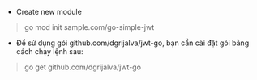 - Create new module
> go mod init sample.com/go-simple-jwt

- Để sử dụng gói github.com/dgrijalva/jwt-go, bạn cần cài đặt gói bằng cách chạy lệnh sau:
> go get github.com/dgrijalva/jwt-go
